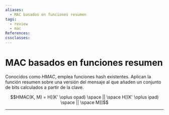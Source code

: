```yaml
---
aliases:
  - MAC basados en funciones resumen
tags:
  - review
  - mac
References: 
cssclasses:
---
```

# MAC basados en funciones resumen

Conocidos como *HMAC*, emplea funciones hash existentes.  Aplican la función resumen sobre una versión del mensaje al que añaden un conjunto de bits calculados a partir de la clave.

$$HMAC(K, M) = H[(K' \oplus opad) \space || \space H[(K' \oplus ipad) \space || \space M]]$$


***